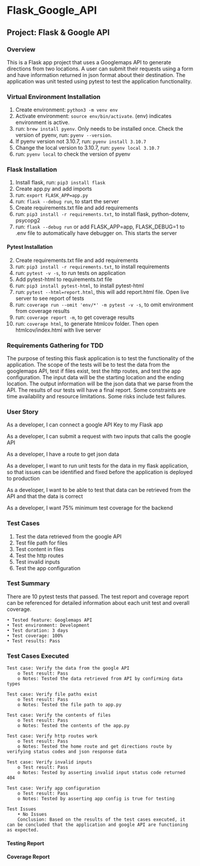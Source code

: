 # Flask_Google_API

## Project: Flask & Google API

### Overview
This is a Flask app project that uses a Googlemaps API to generate directions from two locations. A user can submit their requests using a form and have information returned in json format about their destination. The application was unit tested using pytest to test the application functionality. 


### Virtual Environment Installation
1. Create environment: ```python3 -m venv env```
2. Activate environment: ```source env/bin/activate```. (env) indicates environment is active. 
3. run: ```brew install pyenv```. Only needs to be installed once. Check the version of pyenv, run: ```pyenv --version```.
4. If pyenv version not 3.10.7, run: ```pyenv install 3.10.7```
5. Change the local version to 3.10.7, run: ```pyenv local 3.10.7```
6. run: ```pyenv local``` to check the version of pyenv

### Flask Installation
1. Install flask, run: ```pip3 install flask```
2. Create app.py and add imports
3. run: ```export FLASK_APP=app.py```
4. run: ```flask --debug run```, to start the server
5. Create requirements.txt file and add requirements
6. run: ```pip3 install -r requirements.txt```, to install flask, python-dotenv, psycopg2
7. run: ```flask --debug run``` or add FLASK_APP=app, FLASK_DEBUG=1 to .env file to automatically have debugger on. This starts the server

#### Pytest Installation

2. Create requirements.txt file and add requirements
3. run: ```pip3 install -r requirements.txt```, to install requirements
4. run: ```pytest -v -s```, to run tests on application
5. Add pytest-html to requirements.txt file
6. run: ```pip3 install pytest-html```, to install pytest-html
7. run: ```pytest --html=report.html```, this will add report.html file. Open live server to see report of tests
8. run: ```coverage run --omit 'env/*' -m pytest -v -s```, to omit environment from coverage results
9. run: ```coverage report -m```, to get coverage results
10. run: ```coverage html```, to generate htmlcov folder. Then open htmlcov/index.html with live server

### Requirements Gathering for TDD
The purpose of testing this flask application is to test the functionality of the application. The scope of the tests will be to test the data from the googlemaps API, test if files exist, test the http routes, and test the app configuration. The input data will be the starting location and the ending location. The output information will be the json data that we parse from the API. The results of our tests will have a final report. Some constraints are time availability and resource limitations. Some risks include test failures.

### User Story
As a developer, I can connect a google API Key to my Flask app

As a developer, I can submit a request with two inputs that calls the google API

As a developer, I have a route to get json data

As a developer, I want to run unit tests for the data in my flask application, so that issues can be identified and fixed before the application is deployed to production 

As a developer, I want to be able to test that data can be retrieved from the API and that the data is correct 

As a developer, I want 75% minimum test coverage for the backend

### Test Cases
1. Test the data retrieved from the google API 
2. Test file path for files 
3. Test content in files
4. Test the http routes
5. Test invalid inputs
6. Test the app configuration 

### Test Summary
There are 10 pytest tests that passed. The test report and coverage report can be referenced for detailed information about each unit test and overall coverage.

    • Tested feature: Googlemaps API
    • Test environment: Development
    • Test duration: 3 days
    • Test coverage: 100%
    • Test results: Pass

### Test Cases Executed
```
Test case: Verify the data from the google API
    o Test result: Pass
    o Notes: Tested the data retrieved from API by confirming data types

Test case: Verify file paths exist
    o Test result: Pass
    o Notes: Tested the file path to app.py

Test case: Verify the contents of files
    o Test result: Pass
    o Notes: Tested the contents of the app.py

Test case: Verify http routes work
    o Test result: Pass
    o Notes: Tested the home route and get directions route by verifying status codes and json response data 

Test case: Verify invalid inputs
    o Test result: Pass
    o Notes: Tested by asserting invalid input status code returned 404   

Test case: Verify app configuration
    o Test result: Pass
    o Notes: Tested by asserting app config is true for testing         
    
Test Issues
    • No Issues
    Conclusion: Based on the results of the test cases executed, it can be concluded that the application and google API are functioning as expected. 
```    


#### Testing Report


#### Coverage Report
